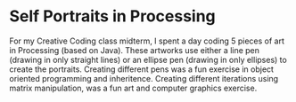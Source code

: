 # Self Portraits in Processing
For my Creative Coding class midterm, I spent a day coding 5 pieces of art in Processing (based on Java). These artworks use either a line pen (drawing in only straight lines) or an ellipse pen (drawing in only ellipses) to create the portraits. Creating different pens was a fun exercise in object oriented programming and inheritence. Creating different iterations using matrix manipulation, was a fun art and computer graphics exercise.
